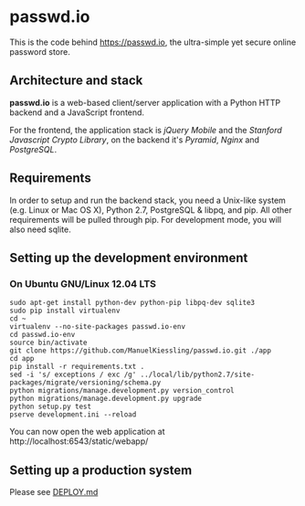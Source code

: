 # passwd.io

This is the code behind https://passwd.io, the ultra-simple yet secure online password store.

## Architecture and stack

**passwd.io** is a web-based client/server application with a Python HTTP backend and a JavaScript frontend.

For the frontend, the application stack is *jQuery Mobile* and the *Stanford Javascript Crypto Library*,
on the backend it's *Pyramid*, *Nginx* and *PostgreSQL*.

## Requirements

In order to setup and run the backend stack, you need a Unix-like system (e.g. Linux or Mac OS X),
Python 2.7, PostgreSQL & libpq, and pip. All other requirements will be pulled through pip.
For development mode, you will also need sqlite.

## Setting up the development environment

### On Ubuntu GNU/Linux 12.04 LTS
    sudo apt-get install python-dev python-pip libpq-dev sqlite3
    sudo pip install virtualenv
    cd ~
    virtualenv --no-site-packages passwd.io-env
    cd passwd.io-env
    source bin/activate
    git clone https://github.com/ManuelKiessling/passwd.io.git ./app
    cd app
    pip install -r requirements.txt .
    sed -i 's/ exceptions / exc /g' ../local/lib/python2.7/site-packages/migrate/versioning/schema.py
    python migrations/manage.development.py version_control
    python migrations/manage.development.py upgrade
    python setup.py test
    pserve development.ini --reload

You can now open the web application at http://localhost:6543/static/webapp/

## Setting up a production system

Please see [DEPLOY.md](https://github.com/ManuelKiessling/passwd.io/blob/master/DEPLOY.md)
